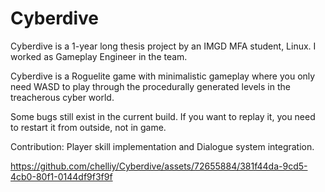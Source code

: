 # Cyberdive

Cyberdive is a 1-year long thesis project by an IMGD MFA student, Linux. I worked as Gameplay Engineer in the team.

Cyberdive is a Roguelite game with minimalistic gameplay where you only need WASD to play through the procedurally generated levels in the treacherous cyber world.

Some bugs still exist in the current build. If you want to replay it, you need to restart it from outside, not in game.

Contribution: Player skill implementation and Dialogue system integration.

https://github.com/chelliy/Cyberdive/assets/72655884/381f44da-9cd5-4cb0-80f1-0144df9f3f9f

